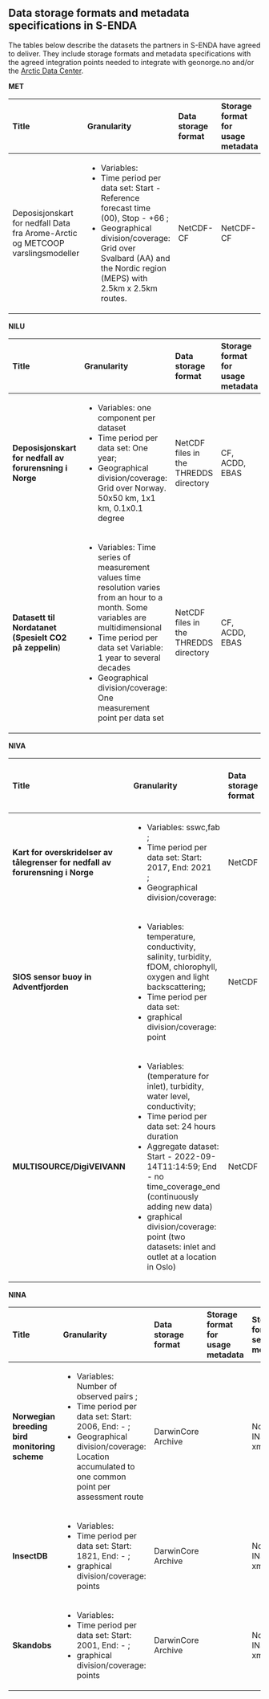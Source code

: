 ## Data storage formats and metadata specifications in S-ENDA

The tables below describe the datasets the partners in S-ENDA have agreed to deliver. They include storage formats and metadata specifications with the agreed integration points needed to integrate with geonorge.no and/or the [Arctic Data Center](adc.met.no).

**MET**

|Title|Granularity|Data storage format|Storage format for usage metadata|Storage format for search metadata|Storage format for provenance metadata|Visualization service|Access service|Search service|
|:----|:----|:----|:----|:----|:----|:----|:----|:----|
|Deposisjonskart for nedfall Data fra Arome-Arctic og METCOOP varslingsmodeller|<ul><li>Variables: <li>Time period per data set: Start -  Reference forecast time (00), Stop - +66 ;  <li>Geographical division/coverage: Grid over Svalbard (AA) and the Nordic region (MEPS) with 2.5km x 2.5km routes.| NetCDF-CF| NetCDF-CF | XML | XML(?) | OGC WMS |thredds.met.no| |


**NILU**

|Title|Granularity|Data storage format|Storage format for usage metadata|Storage format for search metadata|Storage format for provenance metadata|Visualization service|Access service|Search service|
|:----|:----|:----|:----|:----|:----|:----|:----|:----|
|**Deposisjonskart for nedfall av forurensning i Norge**|<ul><li>Variables: one component per dataset <li>Time period per data set: One year;  <li>Geographical division/coverage: Grid over Norway. 50x50 km, 1x1 km, 0.1x0.1 degree|NetCDF files in the THREDDS directory|CF, ACDD, EBAS|ISO19115 (OAI-PMH service)| |WMS|NetCDF file download, OPeNDAP and WM|OAI-PMH at NILU, OGC CSW and human web search interface at [adc.met.no](https://adc.met.no)|
|**Datasett til Nordatanet (Spesielt CO2 på zeppelin**)|<ul><li>Variables: Time series of measurement values  time resolution varies from an hour to a month. Some variables are multidimensional <li>Time period per data set Variable: 1 year to several decades <li>Geographical division/coverage: One measurement point per data set |NetCDF files in the THREDDS directory|CF, ACDD, EBAS|ISO19115 (OAI-PMH service)| | |NetCDF file download and OPeNDAP [thredds.nilu.no](https://thredds.nilu.no/thredds/catalog/ebas/catalog.html)|<li>OAI-PMH at NILU [ebas-oai-pmh.nilu.no/oai/](https://ebas-oai-pmh.nilu.no/oai/) <li>OGC CSW and human web search interface at [adc.met.no](https://adc.met.no)|

**NIVA**

|Title|Granularity|Data storage format|Storage format for usage metadata|Storage format for search metadata|Storage format for provenance metadata|Visualization service|Access service|Search service|
|:----|:----|:----|:----|:----|:----|:----|:----|:----|
|**Kart for overskridelser av tålegrenser for nedfall av forurensning i Norge**| <ul><li>Variables: sswc,fab ; <li>Time period per data set: Start: 2017, End: 2021 ;  <li>Geographical division/coverage: |NetCDF|CF-NETCDF|ACDD| | |[thredds.t.niva.no](https://thredds.t.niva.no/thredds/dodsC/datasets/exceedance-limits/fab-sswc-veg-exceedence/2017-2021_acdd_fab-sswc-veg-exceedence.nc.html)  (_log in required_)| [adc.met.no](https://adc.met.no)
|**SIOS sensor buoy in Adventfjorden**|<ul><li>Variables: temperature, conductivity, salinity, turbidity, fDOM, chlorophyll, oxygen and light backscattering; <li> Time period per data set: <li>graphical division/coverage: point|NetCDF|CF-NETCDF|ACDD xml/NetCDF| | |[thredds.t.niva.no](thredds.t.niva.no)|Machine search service: ogc csw through [adc.met.no](https://adc.met.no) |; Human search service: [adc.met.no](https://adc.met.no)
|**MULTISOURCE/DigiVEIVANN**|<ul><li>Variables:(temperature for inlet), turbidity, water level, conductivity; <li> Time period per data set: 24 hours duration <li> Aggregate dataset: Start - 2022-09-14T11:14:59; End - no time_coverage_end (continuously adding new data)<li>graphical division/coverage: point (two datasets: inlet and outlet at a location in Oslo)|NetCDF|CF-NETCDF|ACDD xml/NetCDF| | |[thredds.t.niva.no](thredds.t.niva.no)|Machine search service: ogc csw through [adc.met.no](https://adc.met.no), Human search service: [adc.met.no](https://adc.met.no)|

**NINA**

|Title|Granularity|Data storage format|Storage format for usage metadata|Storage format for search metadata|Storage format for provenance metadata|Visualization service|Access service|Search service|Landing page|
|:----|:----|:----|:----|:----|:----|:----|:----|:----|:----|
|**Norwegian breeding bird monitoring scheme**| <ul><li>Variables: Number of observed pairs ; <li>Time period per data set: Start: 2006, End: - ;  <li>Geographical division/coverage: Location accumulated to one common point per assessment route |DarwinCore Archive||Norwegian INSPIRE xml| | |[ipt.nina.no](https://ipt.nina.no/)| 
|**InsectDB**|<ul><li>Variables: <li> Time period per data set: Start: 1821, End: - ;  <li>graphical division/coverage: points|DarwinCore Archive||Norwegian INSPIRE xml| | | [ipt.nina.no](https://ipt.nina.no/)| [NINA insect database](https://ipt.nina.no/resource?r=insectdb) |
|**Skandobs**|<ul><li>Variables: <li> Time period per data set: Start: 2001, End: - ;  <li>graphical division/coverage: points|DarwinCore Archive||Norwegian INSPIRE xml| OGC CSW | | ||

